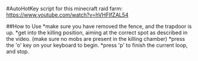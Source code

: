 #AutoHotKey script for this minecraft raid farm:
https://www.youtube.com/watch?v=hVHFIfZAL54

##How to Use
*make sure you have removed the fence, and the trapdoor is up.
*get into the killing position, aiming at the correct spot as described in the video. (make sure no mobs are present in the killing chamber)
*press the 'o' key on your keyboard to begin.
*press 'p' to finish the current loop, and stop.
